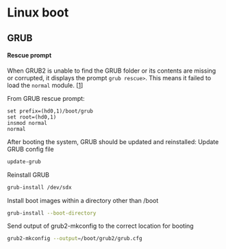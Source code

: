 # Linux boot
## GRUB
#### Rescue prompt
When GRUB2 is unable to find the GRUB folder or its contents are missing or corrupted, it displays the prompt `grub rescue>`. This means it failed to load the `normal` module. [[1][1]]

From GRUB rescue prompt:
```grub
set prefix=(hd0,1)/boot/grub
set root=(hd0,1)
insmod normal
normal
```
After booting the system, GRUB should be updated and reinstalled:
Update GRUB config file
```sh
update-grub
```
Reinstall GRUB
```sh
grub-install /dev/sdx
```

[1]: https://www.howtoforge.com/tutorial/repair-linux-boot-with-grub-rescue/ "howtoforge.com - \"Repair Linux boot failures in GRUB 2 rescue mode\""
Install boot images within a directory other than /boot
```sh
grub-install --boot-directory
```
Send output of grub2-mkconfig to the correct location for booting
```sh
grub2-mkconfig --output=/boot/grub2/grub.cfg
```
